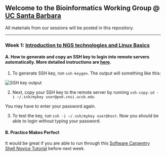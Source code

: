 ## Welcome to the Bioinformatics Working Group @ [UC Santa Barbara](https://www.ucsb.edu/)

All materials from our sessions will be posted in this repository. 

---
### Week 1: [Introduction to NGS technologies and Linux Basics](https://github.com/tarunaaggarwal/bwg-s19/blob/master/presentations/Week1-Intro2NGStech-LinuxBasics.pdf)


#### A. **How to generate and copy an SSH key to login into remote servers automatically**. More detailed instructions are [here](https://www.ssh.com/ssh/copy-id#sec-Setting-up-public-key-authentication).

1. To generate SSH key, run `ssh-keygen`. The output will something like this:

![SSH key output](https://www.dropbox.com/s/d9e2oaay4d97sb9/ssh-key-image.png?raw=1)

2. Next, copy your SSH key to the remote server by running `ssh-copy-id -i ~/.ssh/mykey user@pod.cnsi.ucsb.edu`

You may have to enter your password again.

3. To test the key, run `ssh -i ~/.ssh/mykey user@host`. Now you should be able to login without typing your password.
	
#### B. **Practice Makes Perfect** 
It would be great if you are able to run through this [Software Carpentry Shell Novice Tutorial](http://swcarpentry.github.io/shell-novice/) before next week. 

